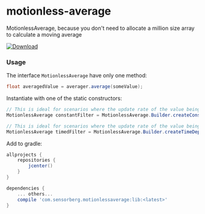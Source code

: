 # motionless-average
MotionlessAverage, because you don't need to allocate a million size array to calculate a moving average

[ ![Download](https://api.bintray.com/packages/sensorberg/maven/motionlessaverage/images/download.svg) ](https://bintray.com/sensorberg/maven/motionlessaverage/_latestVersion)

### Usage

The interface `MotionlessAverage` have only one method:

```Java
float averagedValue = averager.average(someValue);
```

Instantiate with one of the static constructors:

```Java
// This is ideal for scenarios where the update rate of the value being averaged is somewhat constant.
MotionlessAverage constantFilter = MotionlessAverage.Builder.createConstantFilterAverage(filter);

// This is ideal for scenarios where the update rate of the value being averaged varies.
MotionlessAverage timedFilter = MotionlessAverage.Builder.createTimeDependentAverage(minFilter, maxFilter, minTime, maxTime);
```

Add to gradle:

```Groovy
allprojects {
    repositories {
        jcenter()
    }
}

dependencies {
    ... others...
    compile 'com.sensorberg.motionlessaverage:lib:<latest>'
}
```